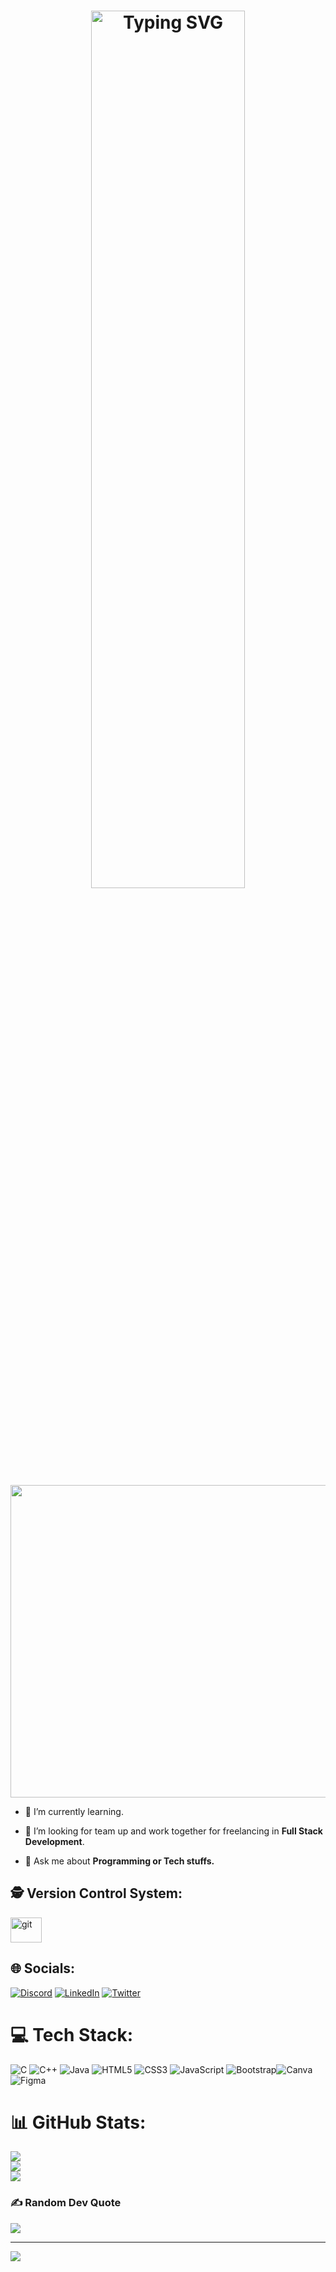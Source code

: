 <h1 align="center">
<a href="https://git.io/typing-svg"><img src="https://readme-typing-svg.demolab.com?font=Fira+Code&duration=4000&pause=200&color=F7F7F7&background=CC0EFF00&width=435&lines=Hey+%F0%9F%91%8B%2C+Myself+crazyboi...;Nice+to+Meet+You...;A+Passionate+Programmer+from+India" alt="Typing SVG" height="60%" width="70%"/></a>
</h1>

<img src="https://thumbs.gfycat.com/DependableVigilantHypsilophodon-max-1mb.gif" width="900" height="500"></img></p>

- 🌱 I’m currently learning.

- 🤝 I’m looking for team up and work together for freelancing in **Full Stack Development**.

- 💬 Ask me about **Programming or Tech stuffs.**


## 🕵 Version Control System:
<p><a href="https://www.w3schools.com/git/" target="_blank" rel="noreferrer"><img src="https://cdn.jsdelivr.net/gh/devicons/devicon/icons/git/git-original.svg"alt="git" width="50" height="40"/></a>

## 🌐 Socials:
[![Discord](https://img.shields.io/badge/Discord-%237289DA.svg?logo=discord&logoColor=white)](https://discord.gg/S24Xe9jx7g
) [![LinkedIn](https://img.shields.io/badge/LinkedIn-%230077B5.svg?logo=linkedin&logoColor=white)](https://www.linkedin.com/in/crazyboi14dz) [![Twitter](https://img.shields.io/badge/Twitter-%231DA1F2.svg?logo=Twitter&logoColor=white)](https://twitter.com/14dzCrazyboi?s=09) 

# 💻 Tech Stack:
![C](https://img.shields.io/badge/c-%2300599C.svg?style=for-the-badge&logo=c&logoColor=white) ![C++](https://img.shields.io/badge/c++-%2300599C.svg?style=for-the-badge&logo=c%2B%2B&logoColor=white) ![Java](https://img.shields.io/badge/java-%23ED8B00.svg?style=for-the-badge&logo=java&logoColor=white) ![HTML5](https://img.shields.io/badge/html5-%23E34F26.svg?style=for-the-badge&logo=html5&logoColor=white) ![CSS3](https://img.shields.io/badge/css3-%231572B6.svg?style=for-the-badge&logo=css3&logoColor=white) ![JavaScript](https://img.shields.io/badge/javascript-%23323330.svg?style=for-the-badge&logo=javascript&logoColor=%23F7DF1E) ![Bootstrap](https://img.shields.io/badge/bootstrap-%23563D7C.svg?style=for-the-badge&logo=bootstrap&logoColor=white)![Canva](https://img.shields.io/badge/Canva-%2300C4CC.svg?style=for-the-badge&logo=Canva&logoColor=white) 	![Figma](https://img.shields.io/badge/figma-%23F24E1E.svg?style=for-the-badge&logo=figma&logoColor=white)
# 📊 GitHub Stats:
![](https://github-readme-stats.vercel.app/api?username=crazyboi14dz&theme=blueberry&hide_border=false&include_all_commits=false&count_private=false)<br/>
![](https://github-readme-streak-stats.herokuapp.com/?user=crazyboi14dz&theme=blueberry&hide_border=false)<br/>
![](https://github-readme-stats.vercel.app/api/top-langs/?username=crazyboi14dz&theme=blueberry&hide_border=false&include_all_commits=false&count_private=false&layout=compact)

### ✍️ Random Dev Quote
![](https://quotes-github-readme.vercel.app/api?type=horizontal&theme=tokyonight)


---
[![](https://visitcount.itsvg.in/api?id=crazyboi&icon=5&color=1)](https://visitcount.itsvg.in)
